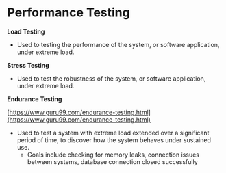 # Performance Testing

**Load Testing**

* Used to testing the performance of the system, or software application, under extreme load.

**Stress Testing**

* Used to test the robustness of the system, or software application, under extreme load.

**Endurance Testing**

[https://www.guru99.com/endurance-testing.html](https://www.guru99.com/endurance-testing.html)

* Used to test a system with extreme load extended over a significant period of time, to discover how the system behaves under sustained use.
  * Goals include checking for memory leaks, connection issues between systems, database connection closed successfully

